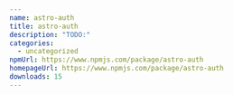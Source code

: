 ```yaml
---
name: astro-auth
title: astro-auth
description: "TODO:"
categories:
  - uncategorized
npmUrl: https://www.npmjs.com/package/astro-auth
homepageUrl: https://www.npmjs.com/package/astro-auth
downloads: 15
---
```

